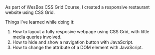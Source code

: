 As part of WesBos CSS Grid Course, I created a responsive restaurant website using CSS Grid.

Things I've learned while doing it:

1. How to layout a fully resposive webpage using CSS Grid, with little media queries involved.
2. How to hide and show a navigation button with JavaScript.
3. How to change the attribute of a DOM element with JavaScript.
